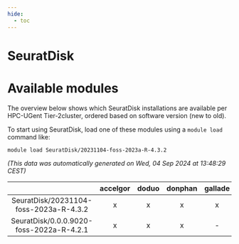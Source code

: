 ```yaml
---
hide:
  - toc
---
```


SeuratDisk
==========

# Available modules


The overview below shows which SeuratDisk installations are available per HPC-UGent Tier-2cluster, ordered based on software version (new to old).

To start using SeuratDisk, load one of these modules using a `module load` command like:

```shell
module load SeuratDisk/20231104-foss-2023a-R-4.3.2
```

*(This data was automatically generated on Wed, 04 Sep 2024 at 13:48:29 CEST)*  

| |accelgor|doduo|donphan|gallade|joltik|shinx|skitty|
| :---: | :---: | :---: | :---: | :---: | :---: | :---: | :---: |
|SeuratDisk/20231104-foss-2023a-R-4.3.2|x|x|x|x|x|-|x|
|SeuratDisk/0.0.0.9020-foss-2022a-R-4.2.1|x|x|x|-|x|-|x|

